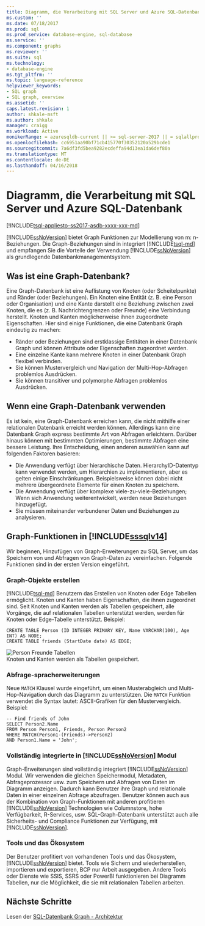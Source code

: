 ```yaml
---
title: Diagramm, die Verarbeitung mit SQL Server und Azure SQL-Datenbank | Microsoft Docs
ms.custom: ''
ms.date: 07/18/2017
ms.prod: sql
ms.prod_service: database-engine, sql-database
ms.service: ''
ms.component: graphs
ms.reviewer: ''
ms.suite: sql
ms.technology:
- database-engine
ms.tgt_pltfrm: ''
ms.topic: language-reference
helpviewer_keywords:
- SQL graph
- SQL graph, overview
ms.assetid: ''
caps.latest.revision: 1
author: shkale-msft
ms.author: shkale
manager: craigg
ms.workload: Active
monikerRange: = azuresqldb-current || >= sql-server-2017 || = sqlallproducts-allversions
ms.openlocfilehash: cc6951aa90bf71cb415770f30352120a529bcde1
ms.sourcegitcommit: 7a6df3fd5bea9282ecdeffa94d13ea1da6def80a
ms.translationtype: MT
ms.contentlocale: de-DE
ms.lasthandoff: 04/16/2018
---
```

# <a name="graph-processing-with-sql-server-and-azure-sql-database"></a>Diagramm, die Verarbeitung mit SQL Server und Azure SQL-Datenbank
[!INCLUDE[tsql-appliesto-ss2017-asdb-xxxx-xxx-md](../../includes/tsql-appliesto-ss2017-asdb-xxxx-xxx-md.md)]

[!INCLUDE[ssNoVersion](../../includes/ssnoversion-md.md)] bietet Graph Funktionen zur Modellierung von m: n-Beziehungen. Die Graph-Beziehungen sind in integriert [!INCLUDE[tsql-md](../../includes/tsql-md.md)] und empfangen Sie die Vorteile der Verwendung [!INCLUDE[ssNoVersion](../../includes/ssnoversion-md.md)] als grundlegende Datenbankmanagementsystem.


## <a name="what-is-a-graph-database"></a>Was ist eine Graph-Datenbank?  
Eine Graph-Datenbank ist eine Auflistung von Knoten (oder Scheitelpunkte) und Ränder (oder Beziehungen). Ein Knoten eine Entität (z. B. eine Person oder Organisation) und eine Kante darstellt eine Beziehung zwischen zwei Knoten, die es (z. B. Nachrichtengrenzen oder Freunde) eine Verbindung herstellt. Knoten und Kanten möglicherweise ihnen zugeordnete Eigenschaften. Hier sind einige Funktionen, die eine Datenbank Graph eindeutig zu machen:  
-   Ränder oder Beziehungen sind erstklassige Entitäten in einer Datenbank Graph und können Attribute oder Eigenschaften zugeordnet werden. 
-   Eine einzelne Kante kann mehrere Knoten in einer Datenbank Graph flexibel verbinden.
-   Sie können Mustervergleich und Navigation der Multi-Hop-Abfragen problemlos Ausdrücken.
-   Sie können transitiver und polymorphe Abfragen problemlos Ausdrücken.

## <a name="when-to-use-a-graph-database"></a>Wenn eine Graph-Datenbank verwenden

Es ist kein, eine Graph-Datenbank erreichen kann, die nicht mithilfe einer relationalen Datenbank erreicht werden können. Allerdings kann eine Datenbank Graph express bestimmte Art von Abfragen erleichtern. Darüber hinaus können mit bestimmten Optimierungen, bestimmte Abfragen eine bessere Leistung. Ihre Entscheidung, einen anderen auswählen kann auf folgenden Faktoren basieren:  
-   Die Anwendung verfügt über hierarchische Daten. HierarchyID-Datentyp kann verwendet werden, um Hierarchien zu implementieren, aber es gelten einige Einschränkungen. Beispielsweise können dabei nicht mehrere übergeordnete Elemente für einen Knoten zu speichern.
-   Die Anwendung verfügt über komplexe viele-zu-viele-Beziehungen; Wenn sich Anwendung weiterentwickelt, werden neue Beziehungen hinzugefügt.
-   Sie müssen miteinander verbundener Daten und Beziehungen zu analysieren.

## <a name="graph-features-introduced-in-includesssqlv14includessssqlv14-mdmd"></a>Graph-Funktionen in [!INCLUDE[sssqlv14](../../includes/sssqlv14-md.md)] 
Wir beginnen, Hinzufügen von Graph-Erweiterungen zu SQL Server, um das Speichern von und Abfragen von Graph-Daten zu vereinfachen. Folgende Funktionen sind in der ersten Version eingeführt. 


### <a name="create-graph-objects"></a>Graph-Objekte erstellen
[!INCLUDE[tsql-md](../../includes/tsql-md.md)] Benutzern das Erstellen von Knoten oder Edge Tabellen ermöglicht. Knoten und Kanten haben Eigenschaften, die ihnen zugeordnet sind. Seit Knoten und Kanten werden als Tabellen gespeichert, alle Vorgänge, die auf relationalen Tabellen unterstützt werden, werden für Knoten oder Edge-Tabelle unterstützt. Beispiel:  

```   
CREATE TABLE Person (ID INTEGER PRIMARY KEY, Name VARCHAR(100), Age INT) AS NODE;
CREATE TABLE friends (StartDate date) AS EDGE;
```   

![Person Freunde Tabellen](../../relational-databases/graphs/media/person-friends-tables.png "Person-Knoten und Freunde edge-Tabellen")  
Knoten und Kanten werden als Tabellen gespeichert.  

### <a name="query-language-extensions"></a>Abfrage-spracherweiterungen  
Neue `MATCH` Klausel wurde eingeführt, um einen Musterabgleich und Multi-Hop-Navigation durch das Diagramm zu unterstützen. Die `MATCH` Funktion verwendet die Syntax lautet: ASCII-Grafiken für den Mustervergleich. Beispiel:  

```   
-- Find friends of John
SELECT Person2.Name 
FROM Person Person1, Friends, Person Person2
WHERE MATCH(Person1-(Friends)->Person2)
AND Person1.Name = 'John';
```   
 
### <a name="fully-integrated-in-includessnoversionincludesssnoversion-mdmd-engine"></a>Vollständig integrierte in [!INCLUDE[ssNoVersion](../../includes/ssnoversion-md.md)] Modul 
Graph-Erweiterungen sind vollständig integriert [!INCLUDE[ssNoVersion](../../includes/ssnoversion-md.md)] Modul. Wir verwenden die gleichen Speichermodul, Metadaten, Abfrageprozessor usw. zum Speichern und Abfragen von Daten im Diagramm anzeigen. Dadurch kann Benutzer ihre Graph und relationale Daten in einer einzelnen Abfrage abzufragen. Benutzer können auch aus der Kombination von Graph-Funktionen mit anderen profitieren [!INCLUDE[ssNoVersion](../../includes/ssnoversion-md.md)] Technologien wie Columnstore, hohe Verfügbarkeit, R-Services, usw. SQL-Graph-Datenbank unterstützt auch alle Sicherheits- und Compliance Funktionen zur Verfügung, mit [!INCLUDE[ssNoVersion](../../includes/ssnoversion-md.md)].
 
### <a name="tooling-and-ecosystem"></a>Tools und das Ökosystem  
Der Benutzer profitiert von vorhandenen Tools und das Ökosystem, [!INCLUDE[ssNoVersion](../../includes/ssnoversion-md.md)] bietet. Tools wie Sichern und wiederherstellen, importieren und exportieren, BCP nur Arbeit ausgegeben. Andere Tools oder Dienste wie SSIS, SSRS oder PowerBI funktionieren bei Diagramm Tabellen, nur die Möglichkeit, die sie mit relationalen Tabellen arbeiten.
 
 ## <a name="next-steps"></a>Nächste Schritte  
Lesen der [SQL-Datenbank Graph - Architektur](./sql-graph-architecture.md)
   

